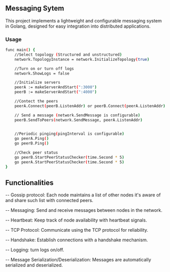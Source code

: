 ## Messaging Sytem

This project implements a lightweight and configurable messaging system in Golang, designed for easy integration into distributed applications.

### Usage 

```bash
func main() {
    //Select topology (Structured and unstructured)
    network.TopologyInstance = network.InitializeTopology(true)

    //Turn on or turn off logs
	network.ShowLogs = false

    //Initialize servers
	peerA := makeServerAndStart(":3000")
	peerB := makeServerAndStart(":4000")

    //Contect the peers
    peerA.Connect(peerB.ListenAddr) or peerB.Connect(peerA.ListenAddr)

	// Send a message (network.SendMessage is configurable)
	peerB.SendToPeers(network.SendMessage, peerA.ListenAddr)
    

    //Periodic pinging(pingInterval is configurable)
    go peerA.Ping()
	go peerB.Ping()

    //Check peer status
    go peerB.StartPeerStatusChecker(time.Second * 5)
	go peerA.StartPeerStatusChecker(time.Second * 5)
}
```

## Functionalities

-- Gossip protocol: Each node maintains a list of other nodes it's aware of and share such list with connected peers.

-- Messaging: Send and receive messages between nodes in the network.

-- Heartbeat: Keep track of node availability with heartbeat signals.

-- TCP Protocol: Communicate using the TCP protocol for reliability.

-- Handshake: Establish connections with a handshake mechanism.

-- Logging: turn logs on/off.

-- Message Serialization/Deserialization: Messages are automatically serialized and deserialized.

